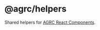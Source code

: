# @agrc/helpers

Shared helpers for [AGRC React Components](https://github.com/agrc-widgets/kitchen-sink).
